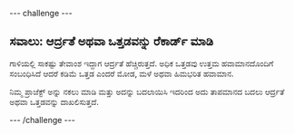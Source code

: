 --- challenge ---

## ಸವಾಲು: ಆರ್ದ್ರತೆ ಅಥವಾ ಒತ್ತಡವನ್ನು ರೆಕಾರ್ಡ್ ಮಾಡಿ

ಗಾಳಿಯಲ್ಲಿ ಸಾಕಷ್ಟು ತೇವಾಂಶ ಇದ್ದಾಗ ಆರ್ದ್ರತೆ ಹೆಚ್ಚಿರುತ್ತದೆ. ಅಧಿಕ ಒತ್ತಡವು ಉತ್ತಮ ಹವಾಮಾನದೊಂದಿಗೆ ಸಂಬಂಧಿಸಿದೆ ಆದರೆ ಕಡಿಮೆ ಒತ್ತಡ ಎಂದರೆ ಮೋಡ, ಮಳೆ ಅಥವಾ ಹಿಮಭರಿತ ಹವಾಮಾನ.

ನಿಮ್ಮ ಪ್ರಾಜೆಕ್ಟ್ ಅನ್ನು ನಕಲು ಮಾಡಿ ಮತ್ತು ಅದನ್ನು ಬದಲಾಯಿಸಿ ಇದರಿಂದ ಅದು ತಾಪಮಾನದ ಬದಲು ಆರ್ದ್ರತೆ ಅಥವಾ ಒತ್ತಡವನ್ನು ದಾಖಲಿಸುತ್ತದೆ.

--- /challenge ---